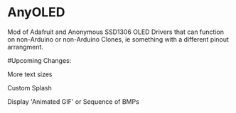 # AnyOLED
Mod of Adafruit and Anonymous SSD1306 OLED Drivers that can function on non-Arduino or non-Arduino Clones, ie something with a different pinout arrangment.

#Upcoming Changes:

More text sizes

Custom Splash

Display 'Animated GIF' or Sequence of BMPs
